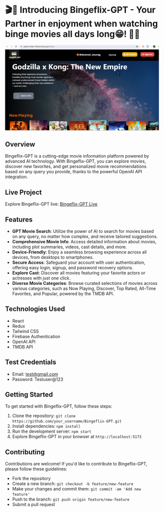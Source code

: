 # 🎬🚀 Introducing Bingeflix-GPT - Your Partner in enjoyment when watching binge movies all days long😁! 🌟🍿

![Bingeflix-GPT](./src/assets/Bingeflix-GPT.png)

## Overview

Bingeflix-GPT is a cutting-edge movie information platform powered by advanced AI technology. With Bingeflix-GPT, you can explore movies, discover new favorites, and get personalized movie recommendations based on any query you provide, thanks to the powerful OpenAI API integration.

## Live Project

Explore Bingeflix-GPT live: [Bingeflix-GPT Live](https://bingeflix-gpt.netlify.app/)


## Features

- **GPT Movie Search**: Utilize the power of AI to search for movies based on any query, no matter how complex, and receive tailored suggestions.
- **Comprehensive Movie Info**: Access detailed information about movies, including plot summaries, videos, cast details, and more.
- **Device-Friendly**: Enjoy a seamless browsing experience across all devices, from desktops to smartphones.
- **Secure Access**: Safeguard your account with user authentication, offering easy login, signup, and password recovery options.
- **Explore Cast**: Discover all movies featuring your favorite actors or actresses with just one click.
- **Diverse Movie Categories**: Browse curated selections of movies across various categories, such as Now Playing, Discover, Top Rated, All-Time Favorites, and Popular, powered by the TMDB API.

## Technologies Used

- React
- Redux
- Tailwind CSS
- Firebase Authentication
- OpenAI API
- TMDB API

## Test Credentials

- Email: test@gmail.com
- Password: Testuser@123

## Getting Started

To get started with Bingeflix-GPT, follow these steps:

1. Clone the repository: `git clone https://github.com/your_username/Bingeflix-GPT.git`
2. Install dependencies: `npm install`
3. Run the development server: `npm start`
4. Explore Bingeflix-GPT in your browser at `http://localhost:5173`

## Contributing

Contributions are welcome! If you'd like to contribute to Bingeflix-GPT, please follow these guidelines:
- Fork the repository
- Create a new branch: `git checkout -b feature/new-feature`
- Make your changes and commit them: `git commit -am 'Add new feature'`
- Push to the branch: `git push origin feature/new-feature`
- Submit a pull request
